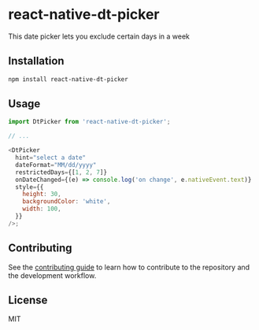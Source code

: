 # react-native-dt-picker

This date picker lets you exclude certain days in a week

## Installation

```sh
npm install react-native-dt-picker
```

## Usage

```js
import DtPicker from 'react-native-dt-picker';

// ...

<DtPicker
  hint="select a date"
  dateFormat="MM/dd/yyyy"
  restrictedDays={[1, 2, 7]}
  onDateChanged={(e) => console.log('on change', e.nativeEvent.text)}
  style={{
    height: 30,
    backgroundColor: 'white',
    width: 100,
  }}
/>;
```

## Contributing

See the [contributing guide](CONTRIBUTING.md) to learn how to contribute to the repository and the development workflow.

## License

MIT
